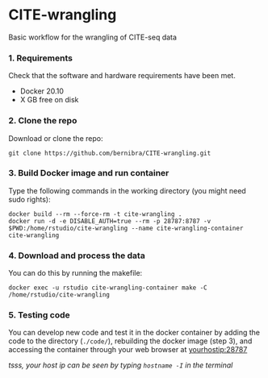 # CITE-wrangling

Basic workflow for the wrangling of CITE-seq data

### 1. Requirements

Check that the software and hardware requirements have been met.
* Docker 20.10
* X GB free on disk

### 2. Clone the repo

Download or clone the repo: 
```
git clone https://github.com/bernibra/CITE-wrangling.git
```

### 3. Build Docker image and run container

Type the following commands in the working directory (you might need sudo rights):
```
docker build --rm --force-rm -t cite-wrangling .
docker run -d -e DISABLE_AUTH=true --rm -p 28787:8787 -v $PWD:/home/rstudio/cite-wrangling --name cite-wrangling-container cite-wrangling
```

### 4. Download and process the data

You can do this by running the makefile:
```
docker exec -u rstudio cite-wrangling-container make -C /home/rstudio/cite-wrangling
```

### 5. Testing code

You can develop new code and test it in the docker container by adding the code to the directory (`./code/`), rebuilding the docker image (step 3), and accessing the container through your web browser at <yourhostip:28787>

_tsss, your host ip can be seen by typing `hostname -I` in the terminal_
